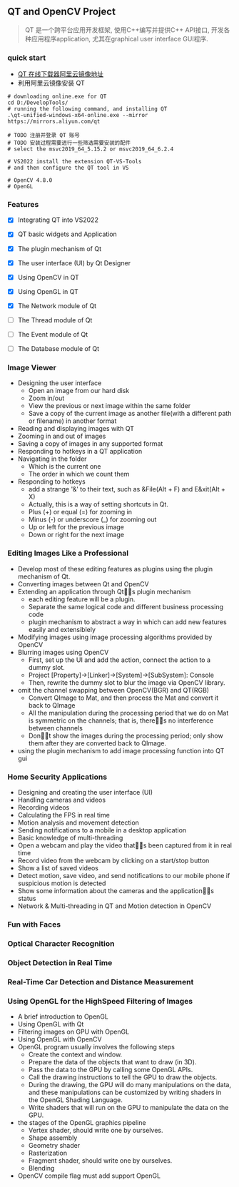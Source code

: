 ﻿## QT and OpenCV Project

> QT 是一个跨平台应用开发框架, 使用C++编写并提供C++ API接口, 开发各种应用程序application, 尤其在graphical user interface GUI程序.

### quick start
- [QT 在线下载器阿里云镜像地址](https://developer.aliyun.com/mirror/qt)
- 利用阿里云镜像安装 QT

```shell
# downloading online.exe for QT
cd D:/DevelopTools/
# running the following command, and installing QT
.\qt-unified-windows-x64-online.exe --mirror https://mirrors.aliyun.com/qt

# TODO 注册并登录 QT 账号
# TODO 安装过程需要进行一些筛选需要安装的配件
# select the msvc2019_64_5.15.2 or msvc2019_64_6.2.4

# VS2022 install the extension QT-VS-Tools
# and then configure the QT tool in VS

# OpenCV 4.8.0
# OpenGL
```

### **Features**
- [x] Integrating QT into VS2022
- [x] QT basic widgets and Application
- [x] The plugin mechanism of Qt
- [x] The user interface (UI) by Qt Designer
- [x] Using OpenCV in QT
- [x] Using OpenGL in QT
- [x] The Network module of Qt
- [ ] The Thread module of Qt
- [ ] The Event module of Qt
- [ ] The Database module of Qt


### Image Viewer
- Designing the user interface
    * Open an image from our hard disk 
    * Zoom in/out
    * View the previous or next image within the same folder
    * Save a copy of the current image as another file(with a different path or filename) in another format
- Reading and displaying images with QT
- Zooming in and out of images
- Saving a copy of images in any supported format
- Responding to hotkeys in a QT application
- Navigating in the folder
    * Which is the current one
    * The order in which we count them
- Responding to hotkeys
    * add a strange '&' to their text, such as &File(Alt + F) and E&xit(Alt + X)
    * Actually, this is a way of setting shortcuts in Qt.
    * Plus (+) or equal (=) for zooming in
    * Minus (-) or underscore (_) for zooming out
    * Up or left for the previous image
    * Down or right for the next image

### Editing Images Like a Professional
- Develop most of these editing features as plugins using the plugin mechanism of Qt.
- Converting images between Qt and OpenCV
- Extending an application through Qts plugin mechanism
    * each editing feature will be a plugin. 
    * Separate the same logical code and different business processing code
    * plugin mechanism to abstract a way in which can add new features easily and extensiblely
- Modifying images using image processing algorithms provided by OpenCV
- Blurring images using OpenCV
    * First, set up the UI and add the action, connect the action to a dummy slot.
    * Project [Property]->[Linker]->[System]->[SubSystem]: Console
    * Then, rewrite the dummy slot to blur the image via OpenCV library.
- omit the channel swapping between OpenCV(BGR) and QT(RGB)
    * Convert QImage to Mat, and then process the Mat and convert it back to QImage
    * All the manipulation during the processing period that we do on Mat is symmetric on the channels; that is, theres no interference between channels
    * Dont show the images during the processing period; only show them after they are converted back to QImage.
- using the plugin mechanism to add image processing function into QT gui

### Home Security Applications
- Designing and creating the user interface (UI)
- Handling cameras and videos
- Recording videos
- Calculating the FPS in real time
- Motion analysis and movement detection
- Sending notifications to a mobile in a desktop application
- Basic knowledge of multi-threading 
- Open a webcam and play the video thats been captured from it in real time
- Record video from the webcam by clicking on a start/stop button
- Show a list of saved videos
- Detect motion, save video, and send notifications to our mobile phone if suspicious motion is detected
- Show some information about the cameras and the applications status
- Network & Multi-threading in QT and Motion detection in OpenCV

### Fun with Faces

### Optical Character Recognition

### Object Detection in Real Time

### Real-Time Car Detection and Distance Measurement

### Using OpenGL for the HighSpeed Filtering of Images
- A brief introduction to OpenGL
- Using OpenGL with Qt
- Filtering images on GPU with OpenGL
- Using OpenGL with OpenCV
- OpenGL program usually involves the following steps
    * Create the context and window.
    * Prepare the data of the objects that want to draw (in 3D).
    * Pass the data to the GPU by calling some OpenGL APIs.
    * Call the drawing instructions to tell the GPU to draw the objects.
    * During the drawing, the GPU will do many manipulations on the data, and these manipulations can be customized by writing shaders in the OpenGL Shading Language.
    * Write shaders that will run on the GPU to manipulate the data on the GPU.
- the stages of the OpenGL graphics pipeline
    * Vertex shader, should write one by ourselves.
    * Shape assembly
    * Geometry shader
    * Rasterization
    * Fragment shader, should write one by ourselves.
    * Blending
- OpenCV compile flag must add support OpenGL

